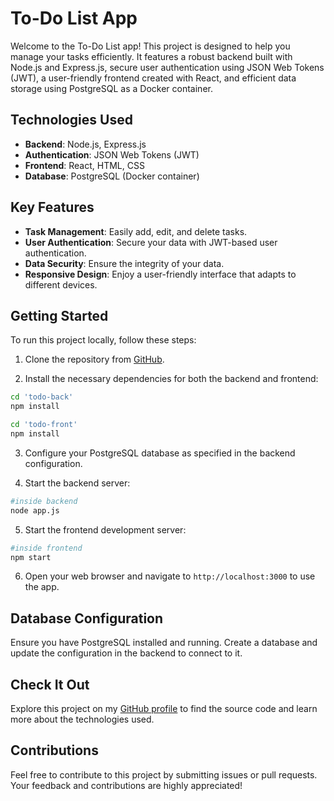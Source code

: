 # To-Do List App

Welcome to the To-Do List app! This project is designed to help you manage your tasks efficiently. It features a robust backend built with Node.js and Express.js, secure user authentication using JSON Web Tokens (JWT), a user-friendly frontend created with React, and efficient data storage using PostgreSQL as a Docker container.

## Technologies Used

- **Backend**: Node.js, Express.js
- **Authentication**: JSON Web Tokens (JWT)
- **Frontend**: React, HTML, CSS
- **Database**: PostgreSQL (Docker container)

## Key Features

- **Task Management**: Easily add, edit, and delete tasks.
- **User Authentication**: Secure your data with JWT-based user authentication.
- **Data Security**: Ensure the integrity of your data.
- **Responsive Design**: Enjoy a user-friendly interface that adapts to different devices.

## Getting Started

To run this project locally, follow these steps:

1. Clone the repository from [GitHub](https://github.com/your-username/your-repo).

2. Install the necessary dependencies for both the backend and frontend:

```bash
cd 'todo-back'
npm install
```
```bash
cd 'todo-front'
npm install
```

3. Configure your PostgreSQL database as specified in the backend configuration.

4. Start the backend server:
```bash
#inside backend  
node app.js
```

5. Start the frontend development server:
```bash
#inside frontend
npm start
```

6. Open your web browser and navigate to `http://localhost:3000` to use the app.

## Database Configuration

Ensure you have PostgreSQL installed and running. Create a database and update the configuration in the backend to connect to it.

## Check It Out

Explore this project on my [GitHub profile](https://github.com/Sundesh7/Todo-List) to find the source code and learn more about the technologies used.

## Contributions

Feel free to contribute to this project by submitting issues or pull requests. Your feedback and contributions are highly appreciated!
